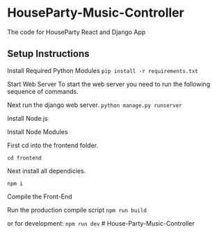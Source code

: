 # HouseParty-Music-Controller

The code for HouseParty React and Django App

## Setup Instructions

Install Required Python Modules
 `pip install -r requirements.txt`

Start Web Server
To start the web server you need to run the following sequence of commands.

Next run the django web server.
`python manage.py runserver`

Install Node.js

Install Node Modules

First cd into the frontend folder.

`cd frontend`

Next install all dependicies.

`npm i`

Compile the Front-End

Run the production compile script
`npm run build`

or for development:
`npm run dev`
#   H o u s e - P a r t y - M u s i c - C o n t r o l l e r  
 